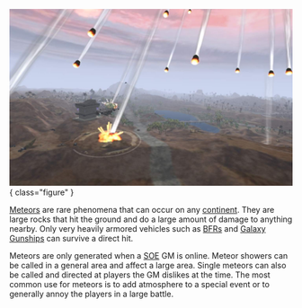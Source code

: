 ![](../images/Meteor.jpg){ class="figure" }

[Meteors](Meteor.md) are rare phenomena that can occur on any
[continent](../locations/Continent.md). They are large rocks that hit the ground
and do a large amount of damage to anything nearby. Only very heavily armored
vehicles such as [BFRs](../vehicles/BattleFrame_Robotics.md) and
[Galaxy Gunships](../vehicles/Galaxy_Gunship.md) can survive a direct hit.

Meteors are only generated when a [SOE](../Sony_Online_Entertainment.md) GM
is online. Meteor showers can be called in a general area and affect a large
area. Single meteors can also be called and directed at players the GM dislikes
at the time. The most common use for meteors is to add atmosphere to a special
event or to generally annoy the players in a large battle.
